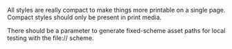 All styles are really compact to make things more printable on a single page.
Compact styles should only be present in print media.

There should be a parameter to generate fixed-scheme asset paths for
local testing with the file:// scheme.
